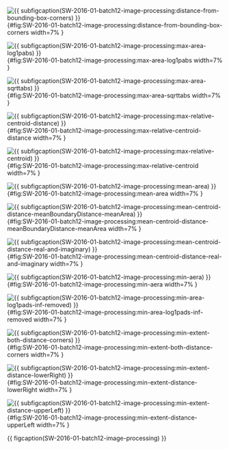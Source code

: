 <!-- MDFIGINCLUDE(SW-2016-01-batch12-image-processing) -->
<div id="fig:SW-2016-01-batch12-image-processing">


![{{ subfigcaption(SW-2016-01-batch12-image-processing:distance-from-bounding-box-corners) }}](img/SW-2016-01-batch12-image-processing/distance-from-bounding-box-corners.png){#fig:SW-2016-01-batch12-image-processing:distance-from-bounding-box-corners width=7% }

![{{ subfigcaption(SW-2016-01-batch12-image-processing:max-area-log1pabs) }}](img/SW-2016-01-batch12-image-processing/max-area-log1pabs.png){#fig:SW-2016-01-batch12-image-processing:max-area-log1pabs width=7% }

![{{ subfigcaption(SW-2016-01-batch12-image-processing:max-area-sqrttabs) }}](img/SW-2016-01-batch12-image-processing/max-area-sqrttabs.png){#fig:SW-2016-01-batch12-image-processing:max-area-sqrttabs width=7% }

![{{ subfigcaption(SW-2016-01-batch12-image-processing:max-relative-centroid-distance) }}](img/SW-2016-01-batch12-image-processing/max-relative-centroid-distance.png){#fig:SW-2016-01-batch12-image-processing:max-relative-centroid-distance width=7% }

![{{ subfigcaption(SW-2016-01-batch12-image-processing:max-relative-centroid) }}](img/SW-2016-01-batch12-image-processing/max-relative-centroid.png){#fig:SW-2016-01-batch12-image-processing:max-relative-centroid width=7% }

![{{ subfigcaption(SW-2016-01-batch12-image-processing:mean-area) }}](img/SW-2016-01-batch12-image-processing/mean-area.png){#fig:SW-2016-01-batch12-image-processing:mean-area width=7% }

![{{ subfigcaption(SW-2016-01-batch12-image-processing:mean-centroid-distance-meanBoundaryDistance-meanArea) }}](img/SW-2016-01-batch12-image-processing/mean-centroid-distance-meanBoundaryDistance-meanArea.png){#fig:SW-2016-01-batch12-image-processing:mean-centroid-distance-meanBoundaryDistance-meanArea width=7% }

![{{ subfigcaption(SW-2016-01-batch12-image-processing:mean-centroid-distance-real-and-imaginary) }}](img/SW-2016-01-batch12-image-processing/mean-centroid-distance-real-and-imaginary.png){#fig:SW-2016-01-batch12-image-processing:mean-centroid-distance-real-and-imaginary width=7% }

![{{ subfigcaption(SW-2016-01-batch12-image-processing:min-aera) }}](img/SW-2016-01-batch12-image-processing/min-aera.png){#fig:SW-2016-01-batch12-image-processing:min-aera width=7% }

![{{ subfigcaption(SW-2016-01-batch12-image-processing:min-area-log1pads-inf-removed) }}](img/SW-2016-01-batch12-image-processing/min-area-log1pads-inf-removed.png){#fig:SW-2016-01-batch12-image-processing:min-area-log1pads-inf-removed width=7% }

![{{ subfigcaption(SW-2016-01-batch12-image-processing:min-extent-both-distance-corners) }}](img/SW-2016-01-batch12-image-processing/min-extent-both-distance-corners.png){#fig:SW-2016-01-batch12-image-processing:min-extent-both-distance-corners width=7% }

![{{ subfigcaption(SW-2016-01-batch12-image-processing:min-extent-distance-lowerRight) }}](img/SW-2016-01-batch12-image-processing/min-extent-distance-lowerRight.png){#fig:SW-2016-01-batch12-image-processing:min-extent-distance-lowerRight width=7% }

![{{ subfigcaption(SW-2016-01-batch12-image-processing:min-extent-distance-upperLeft) }}](img/SW-2016-01-batch12-image-processing/min-extent-distance-upperLeft.png){#fig:SW-2016-01-batch12-image-processing:min-extent-distance-upperLeft width=7% }

{{ figcaption(SW-2016-01-batch12-image-processing) }}
</div>
<!-- /MDFIGINCLUDE(SW-2016-01-batch12-image-processing) -->
